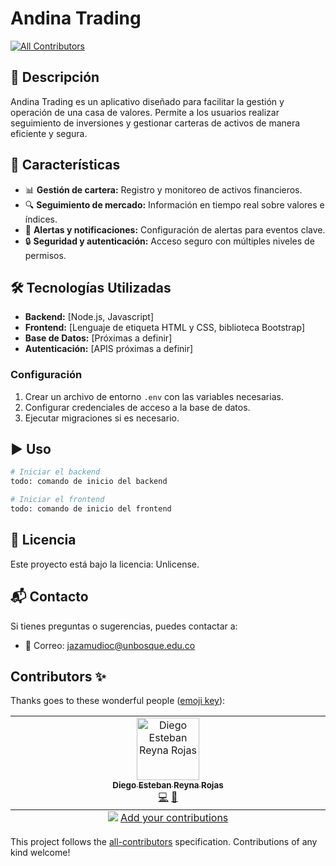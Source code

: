 # Andina Trading
<!-- ALL-CONTRIBUTORS-BADGE:START - Do not remove or modify this section -->
[![All Contributors](https://img.shields.io/badge/all_contributors-1-orange.svg?style=flat-square)](#contributors-)
<!-- ALL-CONTRIBUTORS-BADGE:END -->

## 📌 Descripción
Andina Trading es un aplicativo diseñado para facilitar la gestión y operación de una casa de valores. Permite a los usuarios realizar seguimiento de inversiones y gestionar carteras de activos de manera eficiente y segura.

## 🚀 Características
- 📊 **Gestión de cartera:** Registro y monitoreo de activos financieros.
- 🔍 **Seguimiento de mercado:** Información en tiempo real sobre valores e índices.
- 🔔 **Alertas y notificaciones:** Configuración de alertas para eventos clave.
- 🔒 **Seguridad y autenticación:** Acceso seguro con múltiples niveles de permisos.

## 🛠️ Tecnologías Utilizadas
- **Backend:** [Node.js, Javascript]
- **Frontend:** [Lenguaje de etiqueta HTML y CSS, biblioteca Bootstrap]
- **Base de Datos:** [Próximas a definir]
- **Autenticación:** [APIS próximas a definir]


### Configuración
1. Crear un archivo de entorno `.env` con las variables necesarias.
2. Configurar credenciales de acceso a la base de datos.
3. Ejecutar migraciones si es necesario.

## ▶️ Uso
```sh
# Iniciar el backend
todo: comando de inicio del backend

# Iniciar el frontend
todo: comando de inicio del frontend
```

## 📜 Licencia
Este proyecto está bajo la licencia: Unlicense.

## 📬 Contacto
Si tienes preguntas o sugerencias, puedes contactar a:
- 📧 Correo: jazamudioc@unbosque.edu.co

## Contributors ✨

Thanks goes to these wonderful people ([emoji key](https://allcontributors.org/docs/en/emoji-key)):

<!-- ALL-CONTRIBUTORS-LIST:START - Do not remove or modify this section -->
<!-- prettier-ignore-start -->
<!-- markdownlint-disable -->
<table>
  <tbody>
    <tr>
      <td align="center" valign="top" width="14.28%"><a href="https://github.com/Godzilla039"><img src="https://avatars.githubusercontent.com/u/117949567?v=4?s=100" width="100px;" alt="Diego Esteban Reyna Rojas"/><br /><sub><b>Diego Esteban Reyna Rojas</b></sub></a><br /><a href="https://github.com/Godzilla039/Andina-Trading/commits?author=Godzilla039" title="Code">💻</a> <a href="https://github.com/Godzilla039/Andina-Trading/commits?author=Godzilla039" title="Documentation">📖</a></td>
    </tr>
  </tbody>
  <tfoot>
    <tr>
      <td align="center" size="13px" colspan="7">
        <img src="https://raw.githubusercontent.com/all-contributors/all-contributors-cli/1b8533af435da9854653492b1327a23a4dbd0a10/assets/logo-small.svg">
          <a href="https://all-contributors.js.org/docs/en/bot/usage">Add your contributions</a>
        </img>
      </td>
    </tr>
  </tfoot>
</table>

<!-- markdownlint-restore -->
<!-- prettier-ignore-end -->

<!-- ALL-CONTRIBUTORS-LIST:END -->

This project follows the [all-contributors](https://github.com/all-contributors/all-contributors) specification. Contributions of any kind welcome!